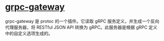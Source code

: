 # [grpc-gateway](https://github.com/grpc-ecosystem/grpc-gateway)

grpc-gateway 是 protoc 的一个插件。它读取 gRPC 服务定义，并生成一个反向代理服务器，将 RESTful JSON API 转换为 gRPC。此服务器是根据 gRPC 定义中的自定义选项生成的。
